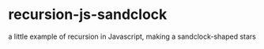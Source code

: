 # recursion-js-sandclock
a little example of recursion in Javascript, making a sandclock-shaped stars
